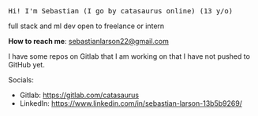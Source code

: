 <p>
<samp>
Hi! I'm Sebastian (I go by catasaurus online) (13 y/o)

full stack and ml dev open to freelance or intern

**How to reach me**: sebastianlarson22@gmail.com

I have some repos on Gitlab that I am working on that I have not pushed to GitHub yet.

Socials:
- Gitlab: https://gitlab.com/catasaurus
- LinkedIn: https://www.linkedin.com/in/sebastian-larson-13b5b9269/
</samp>
</p>
